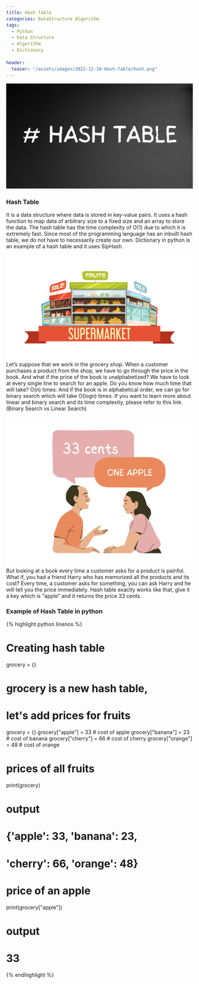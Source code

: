 ```yaml
---
title: Hash Table
categories: DataStructure Algorithm
tags:
  - Python
  - Data Structure
  - Algorithm
  - Dictionary

header:
  teaser: "/assets/images/2022-12-10-Hash-Table/hash.png"
---
```


![Cover Page](/assets/images/2022-12-10-Hash-Table/hash.png)
### Hash Table
It is a data structure where data is stored in key-value pairs. It uses a hash function to map data of arbitrary size to a fixed size and an array to store the data. The hash table has the time complexity of O(1) due to which it is extremely fast. Since most of the programming language has an inbuilt hash table, we do not have to necessarily create our own. Dictionary in python is an example of a hash table and it uses SipHash.

![grocery](/assets/images/2022-12-10-Hash-Table/grocery.jpg)
Let’s suppose that we work in the grocery shop. When a customer purchases a product from the shop, we have to go through the price in the book. And what if the price of the book is unalphabetized? We have to look at every single line to search for an apple. Do you know how much time that will take? O(n) times. And if the book is in alphabetical order, we can go for binary search which will take O(logn) times. If you want to learn more about linear and binary search and its time complexity, please refer to this link. (Binary Search vs Linear Search)


![apple cost](/assets/images/2022-12-10-Hash-Table/apple_cost.png)
 But looking at a book every time a customer asks for a product is painful. What if, you had a friend Harry who has memorized all the products and its cost? Every time, a customer asks for something, you can ask Harry and he will tell you the price immediately. Hash table exactly works like that, give it a key which is “apple” and it returns the price 33 cents.

### Example of Hash Table in python

{% highlight python linenos %}
# Creating hash table
grocery = {}

# grocery is a new hash table, 
# let's add prices for fruits
grocery = {}
grocery["apple"] = 33 # cost of apple
grocery["banana"] = 23 # cost of banana
grocery["cherry"] = 66 # cost of cherry
grocery["orange"] = 48 # cost of orange

# prices of all fruits
print(grocery)
# output
# {'apple': 33, 'banana': 23,
# 'cherry': 66, 'orange': 48}

# price of an apple
print(grocery["apple"])
# output
# 33
{% endhighlight %}